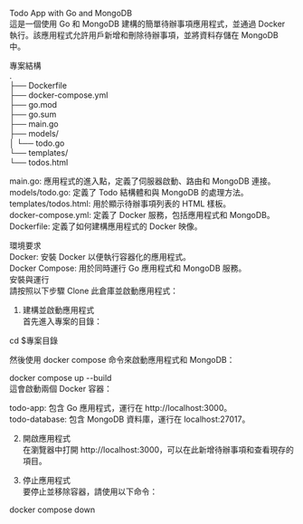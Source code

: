 Todo App with Go and MongoDB\
這是一個使用 Go 和 MongoDB 建構的簡單待辦事項應用程式，並通過 Docker 執行。該應用程式允許用戶新增和刪除待辦事項，並將資料存儲在 MongoDB 中。

專案結構\
.\
├── Dockerfile\
├── docker-compose.yml\
├── go.mod\
├── go.sum\
├── main.go\
├── models/\
│   └── todo.go\
└── templates/\
    └── todos.html

main.go: 應用程式的進入點，定義了伺服器啟動、路由和 MongoDB 連接。\
models/todo.go: 定義了 Todo 結構體和與 MongoDB 的處理方法。\
templates/todos.html: 用於顯示待辦事項列表的 HTML 樣板。\
docker-compose.yml: 定義了 Docker 服務，包括應用程式和 MongoDB。\
Dockerfile: 定義了如何建構應用程式的 Docker 映像。

環境要求\
Docker: 安裝 Docker 以便執行容器化的應用程式。\
Docker Compose: 用於同時運行 Go 應用程式和 MongoDB 服務。\
安裝與運行\
請按照以下步驟 Clone 此倉庫並啟動應用程式：

1. 建構並啟動應用程式\
首先進入專案的目錄：

cd $專案目錄


然後使用 docker compose 命令來啟動應用程式和 MongoDB：

docker compose up --build\
這會啟動兩個 Docker 容器：

todo-app: 包含 Go 應用程式，運行在 http://localhost:3000。\
todo-database: 包含 MongoDB 資料庫，運行在 localhost:27017。

2. 開啟應用程式\
在瀏覽器中打開 http://localhost:3000，可以在此新增待辦事項和查看現存的項目。

3. 停止應用程式\
要停止並移除容器，請使用以下命令：

docker compose down